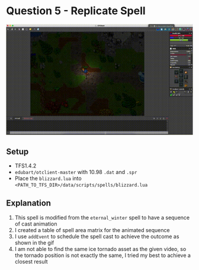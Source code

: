 
# Question 5 - Replicate Spell
![exevo mas frigo](blizzard.gif)

## Setup
- TFS1.4.2
- `edubart/otclient-master` with 10.98 `.dat` and `.spr`
- Place the `blizzard.lua` into `<PATH_TO_TFS_DIR>/data/scripts/spells/blizzard.lua`

## Explanation
1. This spell is modified from the `eternal_winter` spell to have a sequence of cast animation
2. I created a table of spell area matrix for the animated sequence
3. I use `addEvent` to schedule the spell cast to achieve the outcome as shown in the gif
4. I am not able to find the same ice tornado asset as the given video, so the tornado position is not exactly the same, I tried my best to achieve a closest result